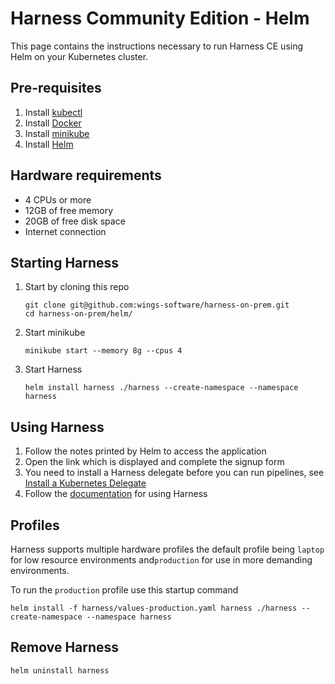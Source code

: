 # Harness Community Edition - Helm
This page contains the instructions necessary to run Harness CE using Helm on your Kubernetes cluster.

## Pre-requisites
1) Install [kubectl](https://kubernetes.io/docs/tasks/tools/#kubectl)
1) Install [Docker](https://docs.docker.com/engine/install/)
1) Install [minikube](https://minikube.sigs.k8s.io/docs/start/)
1) Install [Helm](https://helm.sh/docs/intro/quickstart/)

## Hardware requirements
* 4 CPUs or more
* 12GB of free memory
* 20GB of free disk space
* Internet connection

## Starting Harness
1) Start by cloning this repo
   ```shell
   git clone git@github.com:wings-software/harness-on-prem.git
   cd harness-on-prem/helm/
   ```
1) Start minikube
   ```shell
   minikube start --memory 8g --cpus 4
   ```
1) Start Harness
   ```shell
   helm install harness ./harness --create-namespace --namespace harness
   ```

## Using Harness
1) Follow the notes printed by Helm to access the application
1) Open the link which is displayed and complete the signup form
1) You need to install a Harness delegate before you can run pipelines, see [Install a Kubernetes Delegate](https://ngdocs.harness.io/article/f9bd10b3nj-install-a-kubernetes-delegate)
1) Follow the [documentation](https://docs.harness.io/category/3err8eu6x3-account) for using Harness

## Profiles
Harness supports multiple hardware profiles the default profile being `laptop` for low resource environments
and`production` for use in more demanding environments.

To run the `production` profile use this startup command
```shell
helm install -f harness/values-production.yaml harness ./harness --create-namespace --namespace harness
```

## Remove Harness
```shell
helm uninstall harness
```
